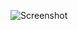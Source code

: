 ![Screenshot](https://raw.githubusercontent.com/Cryakl/Ultimate-RAT-Collection/refs/heads/main/Cyn/Cyn%20v1.02/Screenshot.png)
